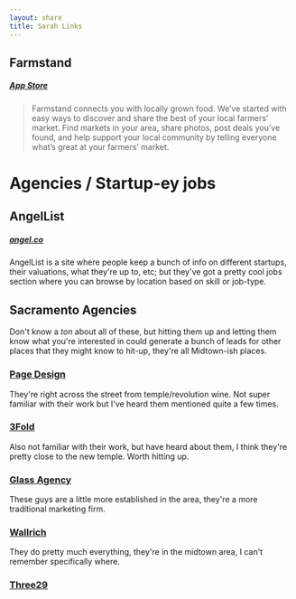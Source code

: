 ```yaml
---
layout: share
title: Sarah Links
---
```


## Farmstand

##### [App Store](https://itunes.apple.com/us/app/farmstand/id565635119?ls=1&mt=8)

>Farmstand connects you with locally grown food. We’ve started with easy ways to discover and share the best of your local farmers’ market. Find markets in your area, share photos, post deals you’ve found, and help support your local community by telling everyone what’s great at your farmers’ market.


# Agencies / Startup-ey jobs

## AngelList

##### [angel.co](https://angel.co/)

AngelList is a site where people keep a bunch of info on different startups, their valuations, what they're up to, etc; but they've got a pretty cool jobs section where you can browse by location based on skill or job-type.


## Sacramento Agencies
Don't know a _ton_ about all of these, but hitting them up and letting them know what you're interested in could generate a bunch of leads for other places that they might know to hit-up, they're all Midtown-ish places.

### [Page Design](http://www.pagedesigngroup.com/)
They're right across the street from temple/revolution wine. Not super familiar with their work but I've heard them mentioned quite a few times.

### [3Fold](http://3foldcomm.com/)
Also not familiar with their work, but have heard about them, I think they're pretty close to the new temple. Worth hitting up.

### [Glass Agency](http://glassagency.com/)
These guys are a little more established in the area, they're a more traditional marketing firm.

### [Wallrich](http://www.wallrich.us/)
They do pretty much everything, they're in the midtown area, I can't remember specifically where.

### [Three29](http://three29.com/)